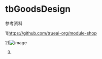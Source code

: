 # tbGoodsDesign

参考资料

1)https://github.com/trueai-org/module-shop

2)![image](https://upload-images.jianshu.io/upload_images/8122772-b88f252c930a3635.png)

3)
